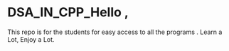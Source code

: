 # DSA_IN_CPP_Hello ,

This repo is for the students for easy access to all the programs .
Learn a Lot, Enjoy a Lot.
